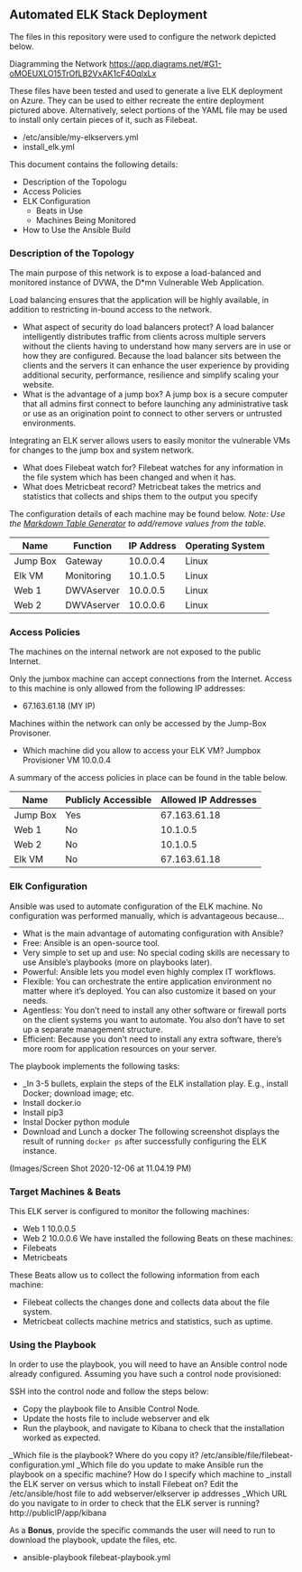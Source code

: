 ## Automated ELK Stack Deployment

The files in this repository were used to configure the network depicted below.

Diagramming the Network https://app.diagrams.net/#G1-oMOEUXLO15TrOfLB2VxAK1cF4OqlxLx

These files have been tested and used to generate a live ELK deployment on Azure. They can be used to either recreate the entire deployment pictured above. Alternatively, select portions of the YAML file may be used to install only certain pieces of it, such as Filebeat.

  - /etc/ansible/my-elkservers.yml
  - install_elk.yml

This document contains the following details:
- Description of the Topologu
- Access Policies
- ELK Configuration
  - Beats in Use
  - Machines Being Monitored
- How to Use the Ansible Build


### Description of the Topology

The main purpose of this network is to expose a load-balanced and monitored instance of DVWA, the D*mn Vulnerable Web Application.

Load balancing ensures that the application will be highly available, in addition to restricting in-bound access to the network.
- What aspect of security do load balancers protect? A load balancer intelligently distributes traffic from clients across multiple servers without the clients having to understand how many servers are in use or how they are configured. Because the load balancer sits between the clients and the servers it can enhance the user experience by providing additional security, performance, resilience and simplify scaling your website.
- What is the advantage of a jump box? A jump box is a secure computer that all admins first connect to before launching any administrative task or use as an origination point to connect to other servers or untrusted environments.


Integrating an ELK server allows users to easily monitor the vulnerable VMs for changes to the jump box and system network.
- What does Filebeat watch for? Filebeat watches for any information in the file system which has been changed and when it has.
- What does Metricbeat record? Metricbeat takes the metrics and statistics that collects and ships them to the output you specify

The configuration details of each machine may be found below.
_Note: Use the [Markdown Table Generator](http://www.tablesgenerator.com/markdown_tables) to add/remove values from the table_.

| Name     | Function | IP Address | Operating System |
|----------|----------|------------|------------------|
| Jump Box | Gateway  | 10.0.0.4   | Linux            |
| Elk VM   |Monitoring| 10.1.0.5   | Linux            |
| Web 1    |DWVAserver| 10.0.0.5   | Linux            |
| Web 2    |DWVAserver| 10.0.0.6   | Linux            |

### Access Policies

The machines on the internal network are not exposed to the public Internet. 

Only the jumbox machine can accept connections from the Internet. Access to this machine is only allowed from the following IP addresses:
- 67.163.61.18 (MY IP)

Machines within the network can only be accessed by the Jump-Box Provisoner.
- Which machine did you allow to access your ELK VM? Jumpbox Provisioner VM 10.0.0.4

A summary of the access policies in place can be found in the table below.

| Name     | Publicly Accessible | Allowed IP Addresses |
|----------|---------------------|----------------------|
| Jump Box | Yes                 | 67.163.61.18         |
| Web 1    | No                  | 10.1.0.5             |
| Web 2    | No                  | 10.1.0.5             |
| Elk VM   | No                  | 67.163.61.18         |
### Elk Configuration

Ansible was used to automate configuration of the ELK machine. No configuration was performed manually, which is advantageous because...
- What is the main advantage of automating configuration with Ansible? 
- Free: Ansible is an open-source tool.
- Very simple to set up and use: No special coding skills are necessary to use Ansible’s playbooks (more on playbooks later).
- Powerful: Ansible lets you model even highly complex IT workflows.
- Flexible: You can orchestrate the entire application environment no matter where it’s deployed. You can also customize it based on your needs.
- Agentless: You don’t need to install any other software or firewall ports on the client systems you want to automate. You also don’t have to set up a separate management structure.
- Efficient: Because you don’t need to install any extra software, there’s more room for application resources on your server.

The playbook implements the following tasks:
- _In 3-5 bullets, explain the steps of the ELK installation play. E.g., install Docker; download image; etc.
- Install docker.io
- Install pip3
- Instal Docker python module
- Download and Lunch a docker
The following screenshot displays the result of running `docker ps` after successfully configuring the ELK instance.

(Images/Screen Shot 2020-12-06 at 11.04.19 PM)

### Target Machines & Beats
This ELK server is configured to monitor the following machines:
- Web 1 10.0.0.5
- Web 2 10.0.0.6
We have installed the following Beats on these machines:
- Filebeats
- Metricbeats

These Beats allow us to collect the following information from each machine:
- Filebeat collects the changes done and collects data about the file system.
- Metricbeat collects machine metrics and statistics, such as uptime. 


### Using the Playbook
In order to use the playbook, you will need to have an Ansible control node already configured. Assuming you have such a control node provisioned: 

SSH into the control node and follow the steps below:
- Copy the playbook file to Ansible Control Node.
- Update the hosts file to include webserver and elk
- Run the playbook, and navigate to Kibana to check that the installation worked as expected.

_Which file is the playbook? Where do you copy it? /etc/ansible/file/filebeat-configuration.yml
_Which file do you update to make Ansible run the playbook on a specific machine? How do I specify which machine to _install the ELK server on versus which to install Filebeat on? Edit the /etc/ansible/host file to add webserver/elkserver ip addresses
_Which URL do you navigate to in order to check that the ELK server is running?
http://publicIP/app/kibana

As a **Bonus**, provide the specific commands the user will need to run to download the playbook, update the files, etc.
- ansible-playbook filebeat-playbook.yml
